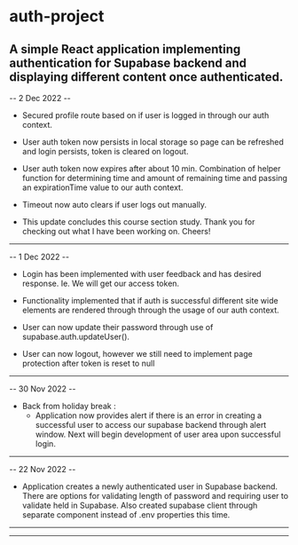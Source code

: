 # auth-project

## A simple React application implementing authentication for Supabase backend and displaying different content once authenticated.

-- 2 Dec 2022 --

- Secured profile route based on if user is logged in through our auth context.

- User auth token now persists in local storage so page can be refreshed and login persists, token is cleared on logout.

- User auth token now expires after about 10 min. Combination of helper function for determining time and amount of remaining time and passing an expirationTime value to our auth context.

- Timeout now auto clears if user logs out manually.

- This update concludes this course section study. Thank you for checking out what I have been working on. Cheers!

---

-- 1 Dec 2022 --

- Login has been implemented with user feedback and has desired response. Ie. We will get our access token.

- Functionality implemented that if auth is successful different site wide elements are rendered through through the usage of our auth context.

- User can now update their password through use of supabase.auth.updateUser().

- User can now logout, however we still need to implement page protection after token is reset to null

---

-- 30 Nov 2022 --

- Back from holiday break :
  - Application now provides alert if there is an error in creating a successful user to access our supabase backend through alert window. Next will begin development of user area upon successful login.

---

-- 22 Nov 2022 --

- Application creates a newly authenticated user in Supabase backend. There are options for validating length of password and requiring user to validate held in Supabase. Also created supabase client through separate component instead of .env properties this time.

---

---
